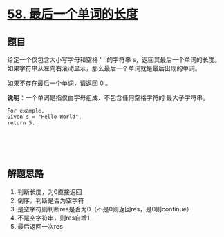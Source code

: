 # [58. 最后一个单词的长度](https://leetcode-cn.com/problems/length-of-last-word/)

## 题目


给定一个仅包含大小写字母和空格 ' ' 的字符串 s，返回其最后一个单词的长度。如果字符串从左向右滚动显示，那么最后一个单词就是最后出现的单词。

如果不存在最后一个单词，请返回 0 。

**说明**：一个单词是指仅由字母组成、不包含任何空格字符的 最大子字符串。

```
For example, 
Given s = "Hello World",
return 5.
```

<br>
<br>
<br>

## 解题思路

1. 判断长度，为0直接返回
1. 倒序，判断是否为空字符
1. 是空字符则判断res是否为0（不是0则返回res，是0则continue） 
1. 不是空字符串，则res自增1
1. 最后返回一次res
